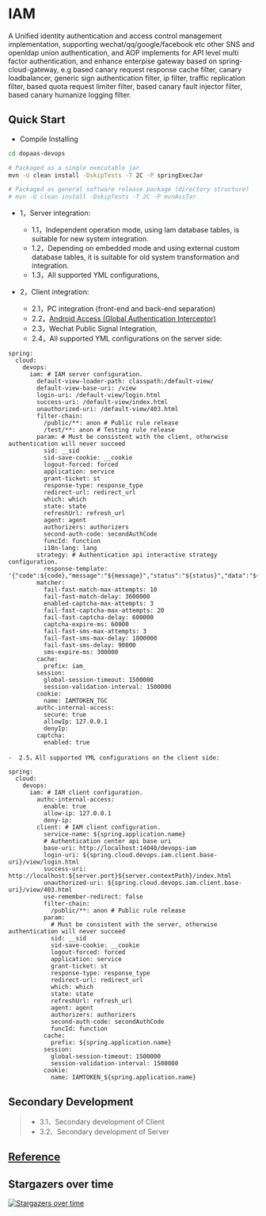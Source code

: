 # IAM

A Unified identity authentication and access control management implementation, supporting wechat/qq/google/facebook etc other SNS and openldap union authentication, and AOP implements for API level multi factor authentication, and enhance enterpise gateway based on spring-cloud-gateway, e.g based canary request response cache filter, canary loadbalancer, generic sign authentication filter, ip filter, traffic replication filter, based quota request limiter filter, based canary fault injector filter, based canary humanize logging filter.

## Quick Start
- Compile Installing

```bash
cd dopaas-devops

# Packaged as a single executable jar
mvn -U clean install -DskipTests -T 2C -P springExecJar

# Packaged as general software release package (directory structure)
# mvn -U clean install -DskipTests -T 2C -P mvnAssTar
```

- 1，Server integration:
    - 1.1，Independent operation mode, using Iam database tables, is suitable for new system integration.
    - 1.2，Depending on embedded mode and using external custom database tables, it is suitable for old system transformation and integration.
    - 1.3，All supported YML configurations,

- 2，Client integration:
    - 2.1，PC integration (front-end and back-end separation)
    - 2.2，[Android Access (Global Authentication Interceptor)](super-devops-iam-example/src/main/java/com/wl4g/devops/iam/example/android/AndroidIamUserCoordinator.java)
	- 2.3，Wechat Public Signal Integration,
	- 2.4，All supported YML configurations on the server side:
```
spring:
  cloud:
    devops:
      iam: # IAM server configuration.
        default-view-loader-path: classpath:/default-view/
        default-view-base-uri: /view
        login-uri: /default-view/login.html
        success-uri: /default-view/index.html
        unauthorized-uri: /default-view/403.html
        filter-chain: 
          /public/**: anon # Public rule release
          /test/**: anon # Testing rule release
        param: # Must be consistent with the client, otherwise authentication will never succeed
          sid: __sid
          sid-save-cookie: __cookie
          logout-forced: forced
          application: service
          grant-ticket: st
          response-type: response_type
          redirect-url: redirect_url
          which: which
          state: state
          refreshUrl: refresh_url
          agent: agent
          authorizers: authorizers
          second-auth-code: secondAuthCode
          funcId: function
          i18n-lang: lang
        strategy: # Authentication api interactive strategy configuration.
          response-template: '{"code":${code},"message":"${message}","status":"${status}","data":"${data}"}'
        matcher:
          fail-fast-match-max-attempts: 10
          fail-fast-match-delay: 3600000
          enabled-captcha-max-attempts: 3
          fail-fast-captcha-max-attempts: 20
          fail-fast-captcha-delay: 600000
          captcha-expire-ms: 60000
          fail-fast-sms-max-attempts: 3
          fail-fast-sms-max-delay: 1800000
          fail-fast-sms-delay: 90000
          sms-expire-ms: 300000
        cache:
          prefix: iam_
        session:
          global-session-timeout: 1500000
          session-validation-interval: 1500000
        cookie:
          name: IAMTOKEN_TGC
        authc-internal-access:
          secure: true
          allowIp: 127.0.0.1
          denyIp:
        captcha:
          enabled: true
```
	-  2.5，All supported YML configurations on the client side:
```
spring:
  cloud:
    devops:
      iam: # IAM client configuration.
        authc-internal-access:
          enable: true
          allow-ip: 127.0.0.1
          deny-ip: 
        client: # IAM client configuration.
          service-name: ${spring.application.name}
          # Authentication center api base uri
          base-uri: http://localhost:14040/devops-iam
          login-uri: ${spring.cloud.devops.iam.client.base-uri}/view/login.html
          success-uri: http://localhost:${server.port}${server.contextPath}/index.html
          unauthorized-uri: ${spring.cloud.devops.iam.client.base-uri}/view/403.html
          use-remember-redirect: false
          filter-chain:
            /public/**: anon # Public rule release
          param:
            # Must be consistent with the server, otherwise authentication will never succeed
            sid: __sid
            sid-save-cookie: __cookie
            logout-forced: forced
            application: service
            grant-ticket: st
            response-type: response_type
            redirect-url: redirect_url
            which: which
            state: state
            refreshUrl: refresh_url
            agent: agent
            authorizers: authorizers
            second-auth-code: secondAuthCode
            funcId: function
          cache:
            prefix: ${spring.application.name}
          session:
            global-session-timeout: 1500000
            session-validation-interval: 1500000
          cookie:
            name: IAMTOKEN_${spring.application.name}
```

## Secondary Development
> * 3.1、Secondary development of Client
> * 3.2、Secondary development of Server

## [Reference](https://www.zybuluo.com/mdeditor)

## Stargazers over time

[![Stargazers over time](https://starchart.cc/wl4g/dopaas-iam.svg)](https://starchart.cc/wl4g/dopaas-iam)
